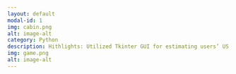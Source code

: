 ```yaml
---
layout: default
modal-id: 1
img: cabin.png
alt: image-alt
category: Python
description: Hithlights: Utilized Tkinter GUI for estimating users’ US federal taxes owed using estimated income and filing statuses. • Created logic for data input forms to collect user financial data. • Developed logic to calculate taxes according to the applicable tax rules. • See full code on https://github.com/jiayuezhang84/2023Federal_TAX_ESTIMATOR
img: game.png
alt: image-alt
---
```

